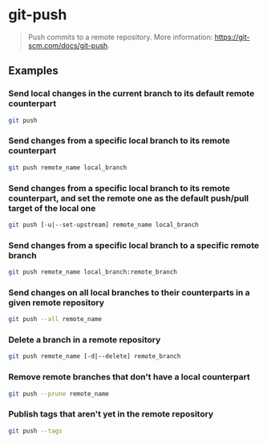 # git-push

> Push commits to a remote repository. More information: <https://git-scm.com/docs/git-push>.

## Examples

### Send local changes in the current branch to its default remote counterpart

```bash
git push
```

### Send changes from a specific local branch to its remote counterpart

```bash
git push remote_name local_branch
```

### Send changes from a specific local branch to its remote counterpart, and set the remote one as the default push/pull target of the local one

```bash
git push [-u|--set-upstream] remote_name local_branch
```

### Send changes from a specific local branch to a specific remote branch

```bash
git push remote_name local_branch:remote_branch
```

### Send changes on all local branches to their counterparts in a given remote repository

```bash
git push --all remote_name
```

### Delete a branch in a remote repository

```bash
git push remote_name [-d|--delete] remote_branch
```

### Remove remote branches that don't have a local counterpart

```bash
git push --prune remote_name
```

### Publish tags that aren't yet in the remote repository

```bash
git push --tags
```
